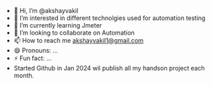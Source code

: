 - 👋 Hi, I’m @akshayvakil
- 👀 I’m interested in different technolgies used for automation testing
- 🌱 I’m currently learning Jmeter 
- 💞️ I’m looking to collaborate on Automation
- 📫 How to reach me akshayvakil1@gmail.com
- 😄 Pronouns: ...
- ⚡ Fun fact: ...
- Started Github in Jan 2024 wil publish all my handson project each month.

<!---
akshayvakil/akshayvakil is a ✨ special ✨ repository because its `README.md` (this file) appears on your GitHub profile.
You can click the Preview link to take a look at your changes.
--->
